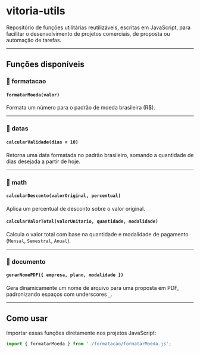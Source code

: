 # vitoria-utils

Repositório de funções utilitárias reutilizáveis, escritas em JavaScript, para facilitar o desenvolvimento de projetos comerciais, de proposta ou automação de tarefas.

---

## Funções disponíveis

### 📁 formatacao

#### `formatarMoeda(valor)`
Formata um número para o padrão de moeda brasileira (R$).

---

### 📁 datas

#### `calcularValidade(dias = 10)`
Retorna uma data formatada no padrão brasileiro, somando a quantidade de dias desejada a partir de hoje.

---

### 📁 math

#### `calcularDesconto(valorOriginal, percentual)`
Aplica um percentual de desconto sobre o valor original.

#### `calcularValorTotal(valorUnitario, quantidade, modalidade)`
Calcula o valor total com base na quantidade e modalidade de pagamento (`Mensal`, `Semestral`, `Anual`).

---

### 📁 documento

#### `gerarNomePDF({ empresa, plano, modalidade })`
Gera dinamicamente um nome de arquivo para uma proposta em PDF, padronizando espaços com underscores `_`.

---

## Como usar

Importar essas funções diretamente nos projetos JavaScript:

```js
import { formatarMoeda } from './formatacao/formatarMoeda.js';

